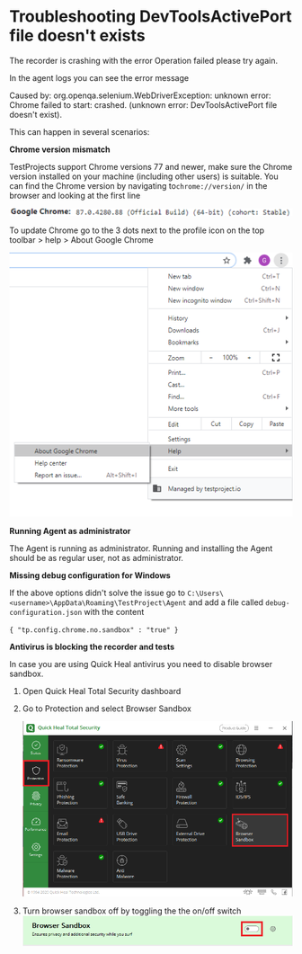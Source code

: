 # Troubleshooting DevToolsActivePort file doesn't exists

The recorder is crashing with the error Operation failed please try again.

In the agent logs you can see the error message

Caused by: org.openqa.selenium.WebDriverException: unknown error: Chrome failed to start: crashed. \(unknown error: DevToolsActivePort file doesn't exist\).

This can happen in several scenarios:

**Chrome version mismatch**

TestProjects support Chrome versions 77 and newer, make sure the Chrome version installed on your machine \(including other users\) is suitable. You can find the Chrome version by navigating to`chrome://version/` in the browser and looking at the first line  

![](../.gitbook/assets/image%20%28227%29.png)

To update Chrome go to the 3 dots next to the profile icon on the top toolbar &gt; help &gt; About Google Chrome

![](../.gitbook/assets/image-1-%20%281%29.png)

**Running Agent as administrator**

The Agent is running as administrator. Running and installing the Agent should be as regular user, not as administrator.

**Missing debug configuration for Windows**

If the above options didn't solve the issue go to `C:\Users\<username>\AppData\Roaming\TestProject\Agent` and add a file called `debug-configuration.json` with the content

`{ "tp.config.chrome.no.sandbox" : "true" }`

**Antivirus is blocking the recorder and tests**

In case you are using Quick Heal antivirus you need to disable browser sandbox.

1. Open Quick Heal Total Security dashboard
2. Go to Protection and select Browser Sandbox

   ![](../.gitbook/assets/capture%20%281%29.png) 

3. Turn browser sandbox off by toggling the the on/off switch ![](../.gitbook/assets/capture1.png) 

 

